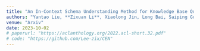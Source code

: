 ```yaml
---
title: "An In-Context Schema Understanding Method for Knowledge Base Question Answering"
authors: "Yantao Liu, **Zixuan Li**, Xiaolong Jin, Long Bai, Saiping Guan, Jiafeng Guo, Xueqi Cheng."
venue: "Arxiv"
date: 2023-10-02
# paperurl: "https://aclanthology.org/2022.acl-short.32.pdf"
# code: "https://github.com/Lee-zix/CEN"
---
```

